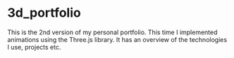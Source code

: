 # 3d_portfolio
This is the 2nd version of my personal portfolio. This time I implemented animations using the Three.js library. It has an overview of the technologies I use, projects etc.
